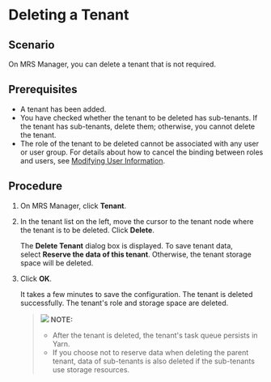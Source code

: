 # Deleting a Tenant<a name="EN-US_TOPIC_0125375390"></a>

## Scenario<a name="section12862319193852"></a>

On MRS Manager, you can delete a tenant that is not required.

## Prerequisites<a name="section52490834193910"></a>

-   A tenant has been added.
-   You have checked whether the tenant to be deleted has sub-tenants. If the tenant has sub-tenants, delete  them; otherwise, you cannot delete the tenant.
-   The role of the tenant to be deleted cannot be associated with any user or user group. For details about how to cancel the binding between roles and users, see  [Modifying User Information](modifying-user-information.md).

## Procedure<a name="section65778356193917"></a>

1.  On MRS Manager, click  **Tenant**.
2.  In the tenant list on the left, move the cursor to the tenant node where the tenant is to be deleted. Click  **Delete**.

    The  **Delete Tenant** dialog box is displayed. To save tenant data, select **Reserve the data of this tenant**. Otherwise, the tenant storage space will be deleted.

3.  Click  **OK**.

    It takes a few minutes to save the configuration. The tenant is deleted successfully. The tenant's role and storage space are deleted.

    >![](/images/icon-note.gif) **NOTE:**   
    >-   After the tenant is deleted, the tenant's task queue persists in Yarn.  
    >-   If you choose not to reserve data when deleting the parent tenant, data of sub-tenants is also deleted if the sub-tenants use storage resources.  


